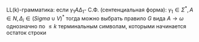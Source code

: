 LL(k)-грамматика: если $\gamma_1A\Delta_1$- С.Ф. (сентенциальная форма): $\gamma_1\in \Sigma^*, A \in N, \Delta_i \in (Sigma \cup V)^*$ тогда можно выбрать правило $G$ вида $A\to \omega$ однозначно по $\leq k$ терминальным символам, которыми начинается остаток строки
